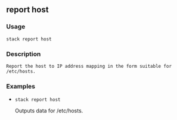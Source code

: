 ## report host

### Usage

`stack report host`

### Description


	Report the host to IP address mapping in the form suitable for
	/etc/hosts.

	

### Examples

* `stack report host`

   Outputs data for /etc/hosts.




